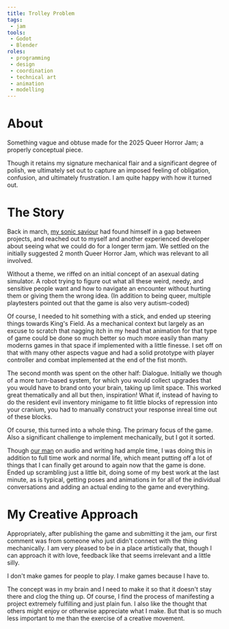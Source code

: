 ```yaml
---
title: Trolley Problem
tags:
 - jam
tools:
 - Godot
 - Blender
roles:
 - programming
 - design
 - coordination
 - technical art
 - animation
 - modelling
---
```


# About
Something vague and obtuse made for the 2025 Queer Horror Jam; a properly conceptual piece.

Though it retains my signature mechanical flair and a significant degree of polish, we ultimately set out to capture an imposed feeling of obligation, confusion, and ultimately frustration. I am quite happy with how it turned out.

# The Story
Back in march, [my sonic saviour][0] had found himself in a gap between projects, and reached out to myself and another experienced developer about seeing what we could do for a longer term jam. We settled on the initially suggested 2 month Queer Horror Jam, which was relevant to all involved.

Without a theme, we riffed on an initial concept of an asexual dating simulator. A robot trying to figure out what all these weird, needy, and sensitive people want and how to navigate an encounter without hurting them or giving them the wrong idea.
(In addition to being queer, multiple playtesters pointed out that the game is also very autism-coded)

Of course, I needed to hit something with a stick, and ended up steering things towards King's Field. As a mechanical context but largely as an excuse to scratch that nagging itch in my head that animation for that type of game could be done so much better so much more easily than many moderns games in that space if implemented with a little finesse. I set off on that with many other aspects vague and had a solid prototype with player controller and combat implemented at the end of the fist month.

The second month was spent on the other half: Dialogue.
Initially we though of a more turn-based system, for which you would collect upgrades that you would have to brand onto your brain, taking up limit space. This worked great thematically and all but then, inspiration! What if, instead of having to do the resident evil inventory minigame to fit little blocks of repression into your cranium, you had to manually construct your response inreal time out of these blocks.

Of course, this turned into a whole thing. The primary focus of the game.
Also a significant challenge to implement mechanically, but I got it sorted.

Though [our man][0] on audio and writing had ample time, I was doing this in addition to full time work and normal life, which meant putting off a lot of things that I can finally get around to again now that the game is done. Ended up scrambling just a little bit, doing some of my best work at the last minute, as is typical, getting poses and animations in for all of the individual conversations and adding an actual ending to the game and everything.

# My Creative Approach
Appropriately, after publishing the game and submitting it the jam, our first comment was from someone who just didn't connect with the thing mechanically. I am very pleased to be in a place artistically that, though I can approach it with love, feedback like that seems irrelevant and a little silly.

I don't make games for people to play.
I make games because I have to.

The concept was in my brain and I need to make it so that it doesn't stay there and clog the thing up. Of course, I find the process of manifesting a project extremely fulfilling and just plain fun. I also like the thought that others might enjoy or otherwise appreciate what I make. But that is so much less important to me than the exercise of a creative movement.

[0]: https://roboplomat.bandcamp.com
